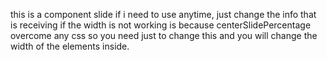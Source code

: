 this is a component slide if i need to use anytime, just change the info that is receiving 
if the width is not working is because centerSlidePercentage overcome any css so you need just to change 
this and you will change the width of the elements inside.